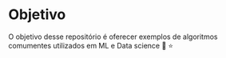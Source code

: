 # Objetivo

O objetivo desse repositório é oferecer exemplos de algoritmos comumentes utilizados em ML e Data science :robot: :star:

